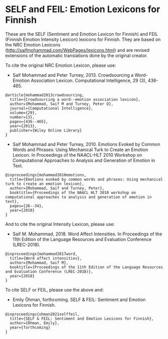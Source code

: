 # SELF and FEIL: Emotion Lexicons for Finnish

These are the SELF (Sentiment and Emotion Lexicon for Finnish) and FEIL (Finnish Emotion Intensity Lexicon) lexicons for Finnish.
They are based on the NRC Emotion Lexicons (http://saifmohammad.com/WebPages/lexicons.html) and are revised extensions of the automatic translations done by the original creator.

To cite the original NRC Emotion Lexicon, please use:
* Saif Mohammad and Peter Turney, 2013. Crowdsourcing a Word-Emotion Association Lexicon. Computational Intelligence, 29 (3), 436-465. 
```
@article{mohammad2013crowdsourcing,
  title={Crowdsourcing a word--emotion association lexicon},
  author={Mohammad, Saif M and Turney, Peter D},
  journal={Computational Intelligence},
  volume={29},
  number={3},
  pages={436--465},
  year={2013},
  publisher={Wiley Online Library}
}
```

* Saif Mohammad and Peter Turney, 2010. Emotions Evoked by Common Words and Phrases: Using Mechanical Turk to Create an Emotion Lexicon. In Proceedings of the NAACL-HLT 2010 Workshop on Computational Approaches to Analysis and Generation of Emotion in Text.   
```
@inproceedings{mohammad2010emotions,
  title={Emotions evoked by common words and phrases: Using mechanical turk to create an emotion lexicon},
  author={Mohammad, Saif and Turney, Peter},
  booktitle={Proceedings of the NAACL HLT 2010 workshop on computational approaches to analysis and generation of emotion in text},
  pages={26--34},
  year={2010}
}
```

And to cite the original Intensity Lexicon, please use:
* Saif M. Mohammad, 2018. Word Affect Intensities. In Proceedings of the 11th Edition of the Language Resources and Evaluation Conference (LREC-2018).
```
@inproceedings{mohammad2017word,
  title={Word affect intensities},
  author={Mohammad, Saif M},
  booktitle={Proceedings of the 11th Edition of the Language Resources and Evaluation Conference (LREC-2018)},
  year={2018}
}
```
To cite SELF or FEIL, please use the above and:
* Emily Öhman, forthcoming. SELF & FEIL: Sentiment and Emotion Lexicons for Finnish.
```
@inproceedings{ohman2021selffeil,
  title={SELF & FEIL: Sentiment and Emotion Lexicons for Finnish},
  author={Öhman, Emily},
  year={forthcoming}
}
```

